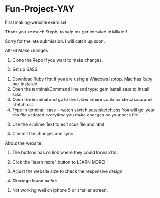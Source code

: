 # Fun-Project-YAY
First making-website exercise!

Thank you so much Steph, to help me get invovled in MileIq!!

Sorry for the late submission. I will catch up soon.

Alt-H1 Make changes:

1. Clone the Repo if you want to make changes.

2. Set up SASS
  1) Download Ruby first if you are using a Windows laptop. Mac has Ruby pre-installed.
  2) Open the terminal/Command line and type: gem install sass to install sass.
  3) Open the terminal and go to the folder where contains sketch.scs and sketch.css.
  4) Type in terminal: sass --watch sketch.scss:sketch.css You will get your css file updated everytime you make changes on     your scss file.
  
3. Use the sublime Text to edit scss file and html

4. Commit the changes and sync
  
  
About the website:

1. The buttons has no link where they could forward to.

2. Click the "learn more" button to LEARN MORE!

3. Adjust the website size to check the responsive design.

4. Shortage found so far:
  1) Not working well on iphone 5 or smaller screen.


